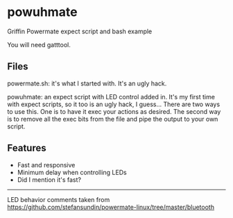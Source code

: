 # powuhmate
Griffin Powermate expect script and bash example

You will need gatttool.


Files
-

powermate.sh:
it's what I started with. It's an ugly hack.

powuhmate:
an expect script with LED control added in. It's my first time with expect scripts, so it too is an ugly hack, I guess...
There are two ways to use this. One is to have it exec your actions as desired. The second way is to remove all the exec bits from the file and pipe the output to your own script.

Features
-
 - Fast and responsive
 - Minimum delay when controlling LEDs
 - Did I mention it's fast?

---

LED behavior comments taken from https://github.com/stefansundin/powermate-linux/tree/master/bluetooth

